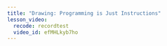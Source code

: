 ```yaml
---
title: "Drawing: Programming is Just Instructions"
lesson_video:
  recode: recordtest
  video_id: efMHLkyb7ho
---
```

